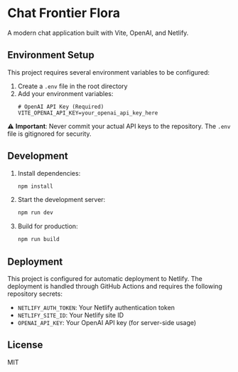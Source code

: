 # Chat Frontier Flora

A modern chat application built with Vite, OpenAI, and Netlify.

## Environment Setup

This project requires several environment variables to be configured:

1. Create a `.env` file in the root directory
2. Add your environment variables:
   ```
   # OpenAI API Key (Required)
   VITE_OPENAI_API_KEY=your_openai_api_key_here
   ```

⚠️ **Important**: Never commit your actual API keys to the repository. The `.env` file is gitignored for security.

## Development

1. Install dependencies:
   ```bash
   npm install
   ```

2. Start the development server:
   ```bash
   npm run dev
   ```

3. Build for production:
   ```bash
   npm run build
   ```

## Deployment

This project is configured for automatic deployment to Netlify. The deployment is handled through GitHub Actions and requires the following repository secrets:

- `NETLIFY_AUTH_TOKEN`: Your Netlify authentication token
- `NETLIFY_SITE_ID`: Your Netlify site ID
- `OPENAI_API_KEY`: Your OpenAI API key (for server-side usage)

## License

MIT 